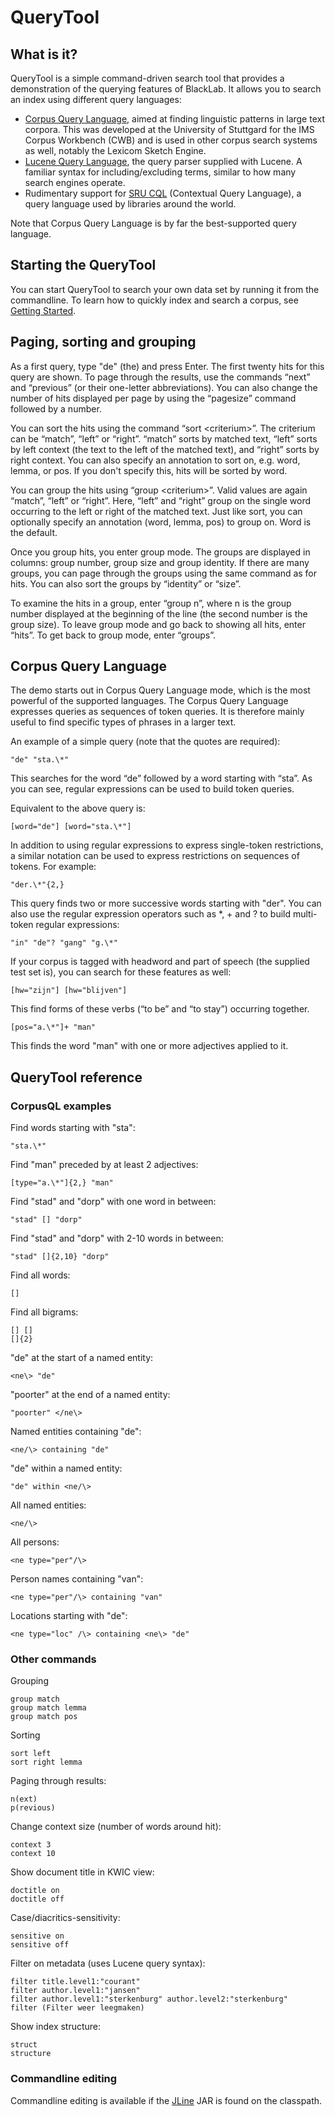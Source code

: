 # QueryTool

## What is it?

QueryTool is a simple command-driven search tool that provides a demonstration of the querying features of BlackLab. It allows you to search an index using different query languages:

- [Corpus Query Language](/guide/corpus-query-language.html), aimed at finding linguistic patterns in large text corpora. This was developed at the University of Stuttgard for the IMS Corpus Workbench (CWB) and is used in other corpus search systems as well, notably the Lexicom Sketch Engine.
- [Lucene Query Language](https://lucene.apache.org/core/8_0_0/queryparser/org/apache/lucene/queryparser/classic/package-summary.html#Overview), the query parser supplied with Lucene. A familiar syntax for including/excluding terms, similar to how many search engines operate.
- Rudimentary support for [SRU CQL](http://zing.z3950.org/cql/intro.html) (Contextual Query Language), a query language used by libraries around the world.

Note that Corpus Query Language is by far the best-supported query language.

## Starting the QueryTool

You can start QueryTool to search your own data set by running it from the commandline. To learn how to quickly index and search a corpus, see [Getting Started](/guide/getting-started.md).

## Paging, sorting and grouping

As a first query, type "de" (the) and press Enter. The first twenty hits for this query are shown. To page through the results, use the commands “next” and “previous” (or their one-letter abbreviations). You can also change the number of hits displayed per page by using the “pagesize” command followed by a number.

You can sort the hits using the command “sort <criterium\>”. The criterium can be “match”, “left” or “right”. “match” sorts by matched text, “left” sorts by left context (the text to the left of the matched text), and “right” sorts by right context. You can also specify an annotation to sort on, e.g. word, lemma, or pos. If you don't specify this, hits will be sorted by word.

You can group the hits using “group <criterium\>”. Valid values are again “match”, “left” or “right”. Here, “left” and “right” group on the single word occurring to the left or right of the matched text. Just like sort, you can optionally specify an annotation (word, lemma, pos) to group on. Word is the default.

Once you group hits, you enter group mode. The groups are displayed in columns: group number, group size and group identity. If there are many groups, you can page through the groups using the same command as for hits. You can also sort the groups by “identity” or “size”.

To examine the hits in a group, enter “group n”, where n is the group number displayed at the beginning of the line (the second number is the group size). To leave group mode and go back to showing all hits, enter “hits”. To get back to group mode, enter “groups”.

## Corpus Query Language

The demo starts out in Corpus Query Language mode, which is the most powerful of the supported languages. The Corpus Query Language expresses queries as sequences of token queries. It is therefore mainly useful to find specific types of phrases in a larger text.

An example of a simple query (note that the quotes are required):

	"de" "sta.\*"

This searches for the word “de” followed by a word starting with “sta”. As you can see, regular expressions can be used to build token queries.

Equivalent to the above query is:

	[word="de"] [word="sta.\*"]

In addition to using regular expressions to express single-token restrictions, a similar notation can be used to express restrictions on sequences of tokens. For example:

	"der.\*"{2,}

This query finds two or more successive words starting with "der". You can also use the regular expression operators such as \*, + and ? to build multi-token regular expressions:

	"in" "de"? "gang" "g.\*"

If your corpus is tagged with headword and part of speech (the supplied test set is), you can search for these features as well:

	[hw="zijn"] [hw="blijven"]

This find forms of these verbs (“to be” and “to stay”) occurring together.

	[pos="a.\*"]+ "man"

This finds the word "man" with one or more adjectives applied to it.

## QueryTool reference

### CorpusQL examples

Find words starting with "sta":

	"sta.\*"

Find "man" preceded by at least 2 adjectives:

	[type="a.\*"]{2,} "man"

Find "stad" and "dorp" with one word in between:

	"stad" [] "dorp"

Find "stad" and "dorp" with 2-10 words in between:

	"stad" []{2,10} "dorp"

Find all words:

	[]

Find all bigrams:

	[] []
	[]{2}

"de" at the start of a named entity:

	<ne\> "de"

"poorter" at the end of a named entity:

	"poorter" </ne\>

Named entities containing "de":

	<ne/\> containing "de"

"de" within a named entity:

	"de" within <ne/\>

All named entities:

	<ne/\>

All persons:

	<ne type="per"/\>

Person names containing "van":

	<ne type="per"/\> containing "van"

Locations starting with "de":

	<ne type="loc" /\> containing <ne\> "de"

### Other commands

Grouping

	group match
	group match lemma
	group match pos

Sorting

	sort left
	sort right lemma

Paging through results:

	n(ext)
	p(revious)

Change context size (number of words around hit):

	context 3
	context 10

Show document title in KWIC view:

	doctitle on
	doctitle off

Case/diacritics-sensitivity:

	sensitive on
	sensitive off

Filter on metadata (uses Lucene query syntax):

	filter title.level1:"courant"
	filter author.level1:"jansen"
	filter author.level1:"sterkenburg" author.level2:"sterkenburg"
	filter (Filter weer leegmaken)

Show index structure:

	struct
	structure

### Commandline editing

Commandline editing is available if the [JLine](http://jline.sourceforge.net/) JAR is found on the classpath.
